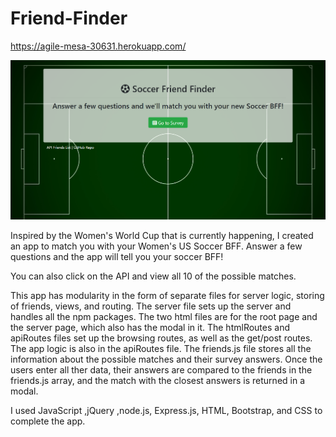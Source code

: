 # Friend-Finder

https://agile-mesa-30631.herokuapp.com/

![Friend-finder](/app/images/friend-finder-screenshot.PNG)

Inspired by the Women's World Cup that is currently happening, I created an app to match you with your Women's US Soccer BFF.  Answer a few questions and the app will tell you your soccer BFF!

You can also click on the API and view all 10 of the possible matches.

This app has modularity in the form of separate files for server logic, storing of friends, views, and routing.  The server file sets up the server and handles all the npm packages. The two html files are for the root page and the server page, which also has the modal in it. The htmlRoutes and apiRoutes files set up the browsing routes, as well as the get/post routes.  The app logic is also in the apiRoutes file. The friends.js file stores all the information about the possible matches and their survey answers.  Once the users enter all ther data, their answers are compared to the friends in the friends.js array, and the match with the closest answers is returned in a modal.

I used JavaScript ,jQuery ,node.js, Express.js, HTML, Bootstrap, and CSS to complete the app.
